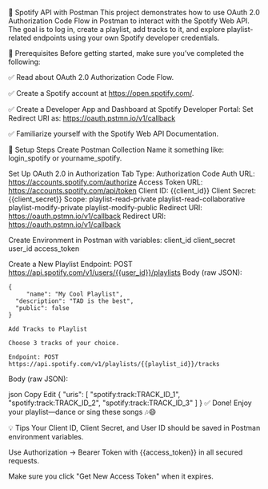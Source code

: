 🎵 Spotify API with Postman
This project demonstrates how to use OAuth 2.0 Authorization Code Flow in Postman to interact with the Spotify Web API. The goal is to log in, create a playlist, add tracks to it, and explore playlist-related endpoints using your own Spotify developer credentials.

📌 Prerequisites
Before getting started, make sure you’ve completed the following:

✅ Read about OAuth 2.0 Authorization Code Flow.

✅ Create a Spotify account at https://open.spotify.com/.

✅ Create a Developer App and Dashboard at Spotify Developer Portal:
    Set Redirect URI as: https://oauth.pstmn.io/v1/callback

✅ Familiarize yourself with the Spotify Web API Documentation.

🚀 Setup Steps
Create Postman Collection
  Name it something like: login_spotify or yourname_spotify.

Set Up OAuth 2.0 in Authorization Tab
  Type: Authorization Code
  Auth URL: https://accounts.spotify.com/authorize
  Access Token URL: https://accounts.spotify.com/api/token
  Client ID: {{client_id}}
  Client Secret: {{client_secret}}
  Scope:
    playlist-read-private playlist-read-collaborative playlist-modify-private playlist-modify-public
    Redirect URI: https://oauth.pstmn.io/v1/callback
  Redirect URI: https://oauth.pstmn.io/v1/callback

Create Environment in Postman with variables:
    client_id
    client_secret
    user_id
    access_token
    
Create a New Playlist
    Endpoint: POST https://api.spotify.com/v1/users/{{user_id}}/playlists
    Body (raw JSON):

    {
         "name": "My Cool Playlist",
      "description": "TAD is the best",
      "public": false
    }

    Add Tracks to Playlist

    Choose 3 tracks of your choice.

    Endpoint: POST https://api.spotify.com/v1/playlists/{{playlist_id}}/tracks

Body (raw JSON):

json
Copy
Edit
{
  "uris": [
    "spotify:track:TRACK_ID_1",
    "spotify:track:TRACK_ID_2",
    "spotify:track:TRACK_ID_3"
  ]
}
✅ Done! Enjoy your playlist—dance or sing these songs 🎶😄

💡 Tips
Your Client ID, Client Secret, and User ID should be saved in Postman environment variables.

Use Authorization → Bearer Token with {{access_token}} in all secured requests.

Make sure you click "Get New Access Token" when it expires.

